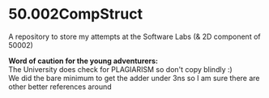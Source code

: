# 50.002CompStruct
A repository to store my attempts at the Software Labs (& 2D component of 50002)


__Word of caution for the young adventurers:__ \
The University does check for PLAGIARISM so don't copy blindly :) \
We did the bare minimum to get the adder under 3ns so I am sure there are other better references around

